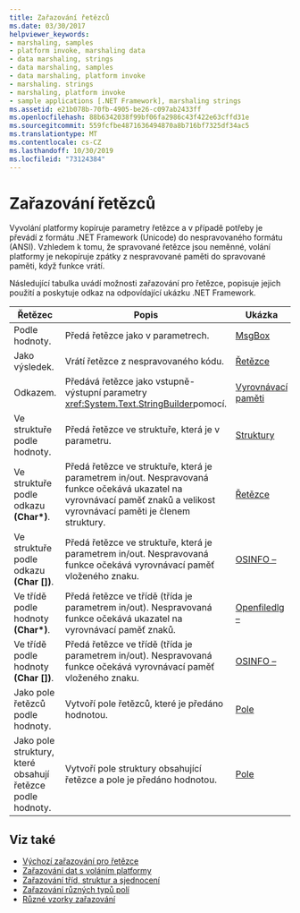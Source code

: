 ```yaml
---
title: Zařazování řetězců
ms.date: 03/30/2017
helpviewer_keywords:
- marshaling, samples
- platform invoke, marshaling data
- data marshaling, strings
- data marshaling, samples
- data marshaling, platform invoke
- marshaling. strings
- marshaling, platform invoke
- sample applications [.NET Framework], marshaling strings
ms.assetid: e21b078b-70fb-4905-be26-c097ab2433ff
ms.openlocfilehash: 88b6342038f99bf06fa2986c43f422e63cffd31e
ms.sourcegitcommit: 559fcfbe4871636494870a8b716bf7325df34ac5
ms.translationtype: MT
ms.contentlocale: cs-CZ
ms.lasthandoff: 10/30/2019
ms.locfileid: "73124384"
---
```

# <a name="marshaling-strings"></a>Zařazování řetězců
Vyvolání platformy kopíruje parametry řetězce a v případě potřeby je převádí z formátu .NET Framework (Unicode) do nespravovaného formátu (ANSI). Vzhledem k tomu, že spravované řetězce jsou neměnné, volání platformy je nekopíruje zpátky z nespravované paměti do spravované paměti, když funkce vrátí.  
  
 Následující tabulka uvádí možnosti zařazování pro řetězce, popisuje jejich použití a poskytuje odkaz na odpovídající ukázku .NET Framework.  
  
|Řetězec|Popis|Ukázka|  
|------------|-----------------|------------|  
|Podle hodnoty.|Předá řetězce jako v parametrech.|[MsgBox](msgbox-sample.md)|  
|Jako výsledek.|Vrátí řetězce z nespravovaného kódu.|[Řetězce](https://docs.microsoft.com/previous-versions/dotnet/netframework-4.0/e765dyyy(v=vs.100))|  
|Odkazem.|Předává řetězce jako vstupně-výstupní parametry <xref:System.Text.StringBuilder>pomocí.|[Vyrovnávací paměti](https://docs.microsoft.com/previous-versions/dotnet/netframework-4.0/x3txb6xc(v=vs.100))|  
|Ve struktuře podle hodnoty.|Předá řetězce ve struktuře, která je v parametru.|[Struktury](https://docs.microsoft.com/previous-versions/dotnet/netframework-4.0/eadtsekz(v=vs.100))|  
|Ve struktuře podle odkazu **(Char\*)**.|Předá řetězce ve struktuře, která je parametrem in/out. Nespravovaná funkce očekává ukazatel na vyrovnávací paměť znaků a velikost vyrovnávací paměti je členem struktury.|[Řetězce](https://docs.microsoft.com/previous-versions/dotnet/netframework-4.0/e765dyyy(v=vs.100))|  
|Ve struktuře podle odkazu **(Char [])**.|Předá řetězce ve struktuře, která je parametrem in/out. Nespravovaná funkce očekává vyrovnávací paměť vloženého znaku.|[OSINFO –](https://docs.microsoft.com/previous-versions/dotnet/netframework-4.0/795sy883(v=vs.100))|  
|Ve třídě podle hodnoty **(Char\*)**.|Předá řetězce ve třídě (třída je parametrem in/out). Nespravovaná funkce očekává ukazatel na vyrovnávací paměť znaků.|[Openfiledlg –](https://docs.microsoft.com/previous-versions/dotnet/netframework-4.0/w5tyztk9(v=vs.100))|  
|Ve třídě podle hodnoty **(Char [])**.|Předá řetězce ve třídě (třída je parametrem in/out). Nespravovaná funkce očekává vyrovnávací paměť vloženého znaku.|[OSINFO –](https://docs.microsoft.com/previous-versions/dotnet/netframework-4.0/795sy883(v=vs.100))|  
|Jako pole řetězců podle hodnoty.|Vytvoří pole řetězců, které je předáno hodnotou.|[Pole](marshaling-different-types-of-arrays.md)|  
|Jako pole struktury, které obsahují řetězce podle hodnoty.|Vytvoří pole struktury obsahující řetězce a pole je předáno hodnotou.|[Pole](marshaling-different-types-of-arrays.md)|  
  
## <a name="see-also"></a>Viz také

- [Výchozí zařazování pro řetězce](default-marshaling-for-strings.md)
- [Zařazování dat s voláním platformy](marshaling-data-with-platform-invoke.md)
- [Zařazování tříd, struktur a sjednocení](marshaling-classes-structures-and-unions.md)
- [Zařazování různých typů polí](marshaling-different-types-of-arrays.md)
- [Různé vzorky zařazování](https://docs.microsoft.com/previous-versions/dotnet/netframework-4.0/ss9sb93t(v=vs.100))
